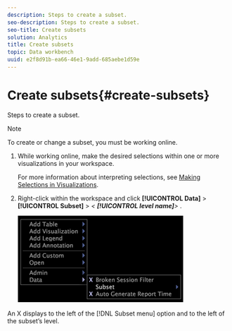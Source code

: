 ```yaml
---
description: Steps to create a subset.
seo-description: Steps to create a subset.
seo-title: Create subsets
solution: Analytics
title: Create subsets
topic: Data workbench
uuid: e2f8d91b-ea66-46e1-9add-685aebe1d59e
---
```


# Create subsets{#create-subsets}

Steps to create a subset.

>[!NOTE]
>
>To create or change a subset, you must be working online.

1. While working online, make the desired selections within one or more visualizations in your workspace.

   For more information about interpreting selections, see [Making Selections in Visualizations](../../../../home/c-get-started/c-vis/c-sel-vis/c-sel-vis.md#concept-012870ec22c7476e9afbf3b8b2515746). 

1. Right-click within the workspace and click **[!UICONTROL Data]** > **[!UICONTROL Subset]** > *< **[!UICONTROL level name]**>* 
   .

   ![](assets/mnu_Subset.png)

An X displays to the left of the [!DNL Subset menu] option and to the left of the subset’s level. 
